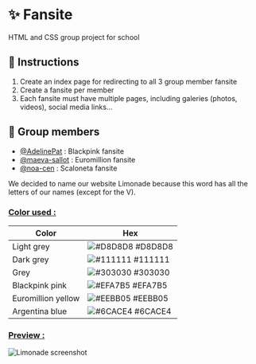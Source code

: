  # ✨ Fansite
 HTML and CSS group project for school

 ## 📝 Instructions
 1. Create an index page for redirecting to all 3 group member fansite
 2. Create a fansite per member
 3. Each fansite must have multiple pages, including galeries (photos, videos), social media links...

## 👥 Group members
- [@AdelinePat](https://github.com/AdelinePat) : Blackpink fansite
- [@maeva-sallot](https://github.com/maeva-sallot) : Euromillion fansite
- [@noa-cen](https://github.com/noa-cen) : Scaloneta fansite
  
We decided to name our website Limonade because this word has all the letters of our names (except for the V). 

### <u>Color used :</u>
| Color             | Hex                                                                |
| ----------------- | ------------------------------------------------------------------ |
| Light grey | ![#D8D8D8](https://via.placeholder.com/10/D8D8D8?text=+) #D8D8D8 |
| Dark grey | ![#111111](https://via.placeholder.com/10/111111?text=+) #111111 |
| Grey | ![#303030](https://via.placeholder.com/10/303030?text=+) #303030 |
| Blackpink pink | ![#EFA7B5](https://via.placeholder.com/10/EFA7B5?text=+) #EFA7B5 |
| Euromillion yellow | ![#EEBB05](https://via.placeholder.com/10/EEBB05?text=+) #EEBB05 |
| Argentina blue| ![#6CACE4](https://via.placeholder.com/10/6CACE4?text=+) #6CACE4 |

### <u>Preview :</u>
![Limonade screenshot](https://media.discordapp.net/attachments/1127262879092056067/1312853279184523426/image.png?ex=674e0165&is=674cafe5&hm=c6a50051f874d67e25aaa474a190c3a96d5e7ff3dbd16d05b8c3f09e16269186&=&format=webp&quality=lossless&width=424&height=702)
